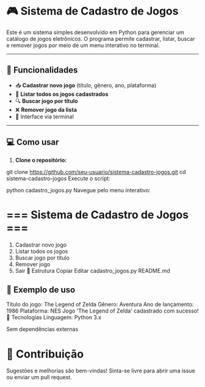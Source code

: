 # 🎮 Sistema de Cadastro de Jogos

Este é um sistema simples desenvolvido em Python para gerenciar um catálogo de jogos eletrônicos. O programa permite cadastrar, listar, buscar e remover jogos por meio de um menu interativo no terminal.

---

## 🧩 Funcionalidades

- 📥 **Cadastrar novo jogo** (título, gênero, ano, plataforma)  
- 📄 **Listar todos os jogos cadastrados**
- 🔍 **Buscar jogo por título**
- ❌ **Remover jogo da lista**
- 📌 Interface via terminal

---

## 💻 Como usar

1. **Clone o repositório:**


git clone https://github.com/seu-usuario/sistema-cadastro-jogos.git
cd sistema-cadastro-jogos
Execute o script:


python cadastro_jogos.py
Navegue pelo menu interativo:


# === Sistema de Cadastro de Jogos ===
1. Cadastrar novo jogo
2. Listar todos os jogos
3. Buscar jogo por título
4. Remover jogo
5. Sair
📁 Estrutura
Copiar
Editar
cadastro_jogos.py
README.md

## 📌 Exemplo de uso

Título do jogo: The Legend of Zelda
Gênero: Aventura
Ano de lançamento: 1986
Plataforma: NES
Jogo 'The Legend of Zelda' cadastrado com sucesso!
🚀 Tecnologias
Linguagem: Python 3.x

Sem dependências externas

# 🤝 Contribuição
Sugestões e melhorias são bem-vindas!
Sinta-se livre para abrir uma issue ou enviar um pull request.

